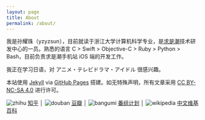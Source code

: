 ```yaml
---
layout: page
title: About
permalink: /about/
---
```


我是孙耀珠（yzyzsun），目前就读于浙江大学计算机科学专业，是[求是潮](http://www.qsc.zju.edu.cn)技术研发中心的一员。熟悉的语言 C > Swift > Objective-C > Ruby > Python > Bash，目前负责求是潮手机站 iOS 端的开发工作。

我正在学习日语，对 アニメ・テレビドラマ・アイドル 很感兴趣。

本站使用 [Jekyll](http://jekyllrb.com) via [GitHub Pages](https://pages.github.com) 搭建。如无特殊声明，所有文章采用 [CC BY-NC-SA 4.0](http://creativecommons.org/licenses/by-nc-sa/4.0/deed.zh) 进行许可。

![zhihu](/images/zhihu.ico) [知乎](http://www.zhihu.com/people/yzyzsun) │
![douban](/images/douban.ico) [豆瓣](http://www.douban.com/people/yzyzsun/) │
![bangumi](/images/bangumi.ico) [番组计划](http://bgm.tv/user/yzyzsun) │
![wikipedia](/images/wikipedia.ico) [中文维基百科](https://zh.wikipedia.org/wiki/User:Yzyzsun)
